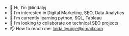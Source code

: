- 👋 Hi, I’m @lindalyj
- 👀 I’m interested in Digital Marketing, SEO, Data Analytics 
- 🌱 I’m currently learning python, SQL, Tableau 
- 💞️ I’m looking to collaborate on technical SEO projects 
- 📫 How to reach me: linda.liyunjie@gmail.com 

<!---
lindalyj/lindalyj is a ✨ special ✨ repository because its `README.md` (this file) appears on your GitHub profile.
You can click the Preview link to take a look at your changes.
--->
